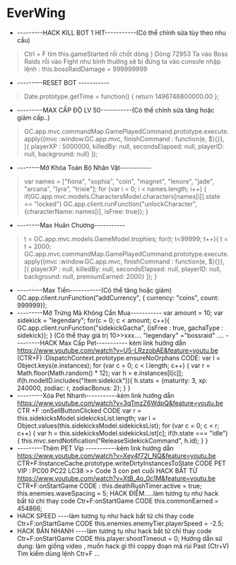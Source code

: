 # EverWing
* ---------HACK KILL BOT 1 HIT-----------(Có thể chỉnh sửa tùy theo nhu cầu)

>Ctrl + F tìm this.gameStarted rồi chốt dòng }
>Dòng 72953
>Ta vào Boss Raids rồi vào Fight như bình thường sẽ bị đứng ta vào console nhập lệnh : this.bossRaidDamage = 999999999

* ---------RESET BOT -----------
> Date.prototype.getTime = function() { return 1496746800000.00 };
* ---------MAX CẤP ĐỘ LV 50-----------(Có thể chỉnh sửa tăng hoặc giảm cấp..)
> GC.app.mvc.commandMap.GamePlayedCommand.prototype.execute.apply({mvc :window.GC.app.mvc, finishCommand : function(e, $){}}, [{
> playerXP : 5000000,
> killedBy: null,
> secondsElapsed: null,
> playerID: null,
> background: null}
> ]);
* --------Mở Khóa Toàn Bộ Nhân Vật-----------
> var names = ["fiona", "sophia", "coin", "magnet", "lenore", "jade", "arcana", "lyra", "trixie"];
> for (var i = 0; i < names.length; i++) {
> if(GC.app.mvc.models.CharactersModel.characters[names[i]].state == "locked")
> GC.app.client.runFunction("unlockCharacter",{characterName: names[i], isFree: true});
> }
* --------Max Huân Chương-----------
> t = GC.app.mvc.models.GameModel.trophies;
> for(t; t<99999; t++){
> t = t + 2000;
> GC.app.mvc.commandMap.GamePlayedCommand.prototype.execute.apply({mvc :window.GC.app.mvc, finishCommand : function(e, $){}}, [{
> playerXP : null,
> killedBy: null,
> secondsElapsed: null,
> playerID: null,
> background: null,
> premiumEarned: 2000}
> ]);
> }
* ---------Max Tiền-----------(Có thể tăng hoặc giảm)
GC.app.client.runFunction("addCurrency", { currency: "coins", count: 999999});
* ---------Mở Trứng Mà Không Cần Mua-----------
var amount = 10;
var sidekick = "legendary";
for(c = 0; c < amount; c++){
GC.app.client.runFunction("sidekickGacha", {isFree : true, gachaType : sidekick});
}
(Có thể thay giá trị 10>>xxx.... "legendary" ="bossraid" ....
---------HACK Max Cấp Pet----------- kèm link hướng dẫn
https://www.youtube.com/watch?v=U5-LRzzobAE&feature=youtu.be
(CTR+F) :DispatchContext.prototype.ensureNoOrphans
CODE:
var l = Object.keys(e.instances);
for (var c = 0; c < l.length; c++) {
var r = Math.floor(Math.random() * 12);
var h = e.instances[l[c]];
if(h.modelID.includes("Item:sidekick")){ 
h.stats = {maturity: 3, xp: 240000, zodiac: r, zodiacBonus: 2};
}
}
* ---------Xóa Pet Nhanh-----------kèm link hướng dẫn
https://www.youtube.com/watch?v=3qTmzZ6WdpQ&feature=youtu.be
CTR +F :onSellButtonClicked
CODE
var r = this.sidekicksModel.sidekicksList.length;
var l = Object.values(this.sidekicksModel.sidekicksList);
for (var c = 0; c < r; c++) {
var h = this.sidekicksModel.sidekicksList[c];
if(h.state === "idle"){
this.mvc.sendNotification("ReleaseSidekickCommand", h.id);
}
}
* ---------Thêm PET Vip -----------kèm link hướng dẫn
https://www.youtube.com/watch?v=Xey4f72I_NQ&feature=youtu.be
CTR+F:InstanceCache.prototype.writeDirtyInstancesToState
CODE PET VIP :
PC00 
PC22
LC38 >> Code 3 con pet cuối
HACK BẤT TỬ
https://www.youtube.com/watch?v=XtB_4o_0c1M&feature=youtu.be
CTR+F:onStartGame
CODE :
this.deathRushTimer.active = true;
this.enemies.waveSpacing = 5;
HACK ĐIỂM.....làm tương tụ như hack bất tử chỉ thay code
Ctr+F:onStartGame
CODE
this.commonEarned = 454866;
* HACK SPEED ----làm tương tụ như hack bất tử chỉ thay code
Ctr+F:onStartGame
CODE
this.enemies.enemyTier.playerSpeed = -2.5;
* HACK BẮN NHANH ----làm tương tụ như hack bất tử chỉ thay code
Ctr+F:onStartGame
CODE
this.player.shootTimeout = 0;
Hướng dẫn sử dụng: làm giống video , muốn hack gì thì coppy đoạn mã rùi Past (Ctr+V) Tìm kiếm dùng lệnh Ctr+F ...
